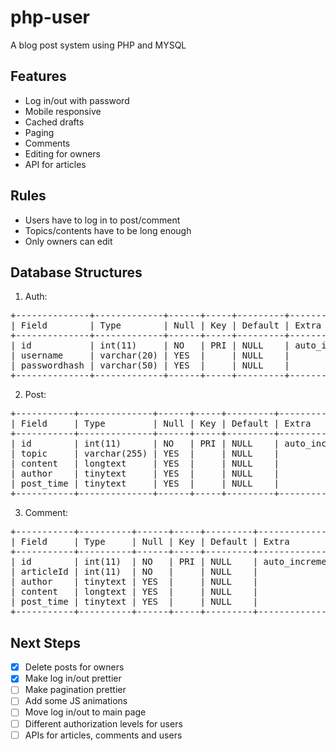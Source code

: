 # php-user
A blog post system using PHP and MYSQL

## Features

* Log in/out with password
* Mobile responsive
* Cached drafts
* Paging
* Comments
* Editing for owners
* API for articles

## Rules

* Users have to log in to post/comment
* Topics/contents have to be long enough
* Only owners can edit

## Database Structures

1. Auth:
<pre>
+--------------+-------------+------+-----+---------+----------------+
| Field        | Type        | Null | Key | Default | Extra          |
+--------------+-------------+------+-----+---------+----------------+
| id           | int(11)     | NO   | PRI | NULL    | auto_increment |
| username     | varchar(20) | YES  |     | NULL    |                |
| passwordhash | varchar(50) | YES  |     | NULL    |                |
+--------------+-------------+------+-----+---------+----------------+
</pre>

2. Post:
<pre>
+-----------+--------------+------+-----+---------+----------------+
| Field     | Type         | Null | Key | Default | Extra          |
+-----------+--------------+------+-----+---------+----------------+
| id        | int(11)      | NO   | PRI | NULL    | auto_increment |
| topic     | varchar(255) | YES  |     | NULL    |                |
| content   | longtext     | YES  |     | NULL    |                |
| author    | tinytext     | YES  |     | NULL    |                |
| post_time | tinytext     | YES  |     | NULL    |                |
+-----------+--------------+------+-----+---------+----------------+
</pre>

3. Comment:
<pre>
+-----------+----------+------+-----+---------+----------------+
| Field     | Type     | Null | Key | Default | Extra          |
+-----------+----------+------+-----+---------+----------------+
| id        | int(11)  | NO   | PRI | NULL    | auto_increment |
| articleId | int(11)  | NO   |     | NULL    |                |
| author    | tinytext | YES  |     | NULL    |                |
| content   | longtext | YES  |     | NULL    |                |
| post_time | tinytext | YES  |     | NULL    |                |
+-----------+----------+------+-----+---------+----------------+
</pre>

## Next Steps

- [x] Delete posts for owners
- [x] Make log in/out prettier
- [ ] Make pagination prettier
- [ ] Add some JS animations
- [ ] Move log in/out to main page
- [ ] Different authorization levels for users
- [ ] APIs for articles, comments and users
